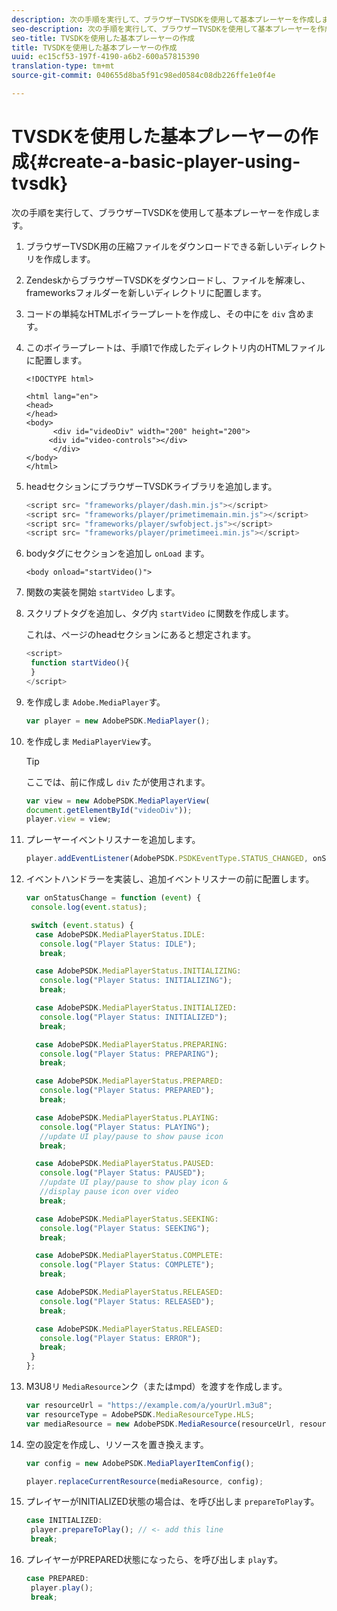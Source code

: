 ```yaml
---
description: 次の手順を実行して、ブラウザーTVSDKを使用して基本プレーヤーを作成します。
seo-description: 次の手順を実行して、ブラウザーTVSDKを使用して基本プレーヤーを作成します。
seo-title: TVSDKを使用した基本プレーヤーの作成
title: TVSDKを使用した基本プレーヤーの作成
uuid: ec15cf53-197f-4190-a6b2-600a57815390
translation-type: tm+mt
source-git-commit: 040655d8ba5f91c98ed0584c08db226ffe1e0f4e

---
```



# TVSDKを使用した基本プレーヤーの作成{#create-a-basic-player-using-tvsdk}

次の手順を実行して、ブラウザーTVSDKを使用して基本プレーヤーを作成します。

1. ブラウザーTVSDK用の圧縮ファイルをダウンロードできる新しいディレクトリを作成します。
1. ZendeskからブラウザーTVSDKをダウンロードし、ファイルを解凍し、frameworksフォルダーを新しいディレクトリに配置します。
1. コードの単純なHTMLボイラープレートを作成し、その中にを `div` 含めます。
1. このボイラープレートは、手順1で作成したディレクトリ内のHTMLファイルに配置します。

   ```
   <!DOCTYPE html> 
   
   <html lang="en"> 
   <head> 
   </head> 
   <body> 
         <div id="videoDiv" width="200" height="200"> 
        <div id="video-controls"></div> 
         </div> 
   </body> 
   </html>
   ```

1. headセクションにブラウザーTVSDKライブラリを追加します。

   ```js
   <script src= "frameworks/player/dash.min.js"></script> 
   <script src= "frameworks/player/primetimemain.min.js"></script> 
   <script src= "frameworks/player/swfobject.js"></script> 
   <script src= "frameworks/player/primetimeei.min.js"></script>
   ```

1. bodyタグにセクションを追加し `onLoad` ます。

   ```
   <body onload="startVideo()">
   ```

1. 関数の実装を開始 `startVideo` します。
1. スクリプトタグを追加し、タグ内 `startVideo` に関数を作成します。

   これは、ページのheadセクションにあると想定されます。

   ```js
   <script> 
    function startVideo(){ 
    } 
   </script>
   ```

1. を作成しま `Adobe.MediaPlayer`す。

   ```js
   var player = new AdobePSDK.MediaPlayer();
   ```

1. を作成しま `MediaPlayerView`す。

   >[!TIP]
   >
   >ここでは、前に作成し `div` たが使用されます。

   ```js
   var view = new AdobePSDK.MediaPlayerView( 
   document.getElementById("videoDiv")); 
   player.view = view;
   ```

1. プレーヤーイベントリスナーを追加します。

   ```js
   player.addEventListener(AdobePSDK.PSDKEventType.STATUS_CHANGED, onStatusChange);
   ```

1. イベントハンドラーを実装し、追加イベントリスナーの前に配置します。

   ```js
   var onStatusChange = function (event) { 
    console.log(event.status); 
   
    switch (event.status) { 
     case AdobePSDK.MediaPlayerStatus.IDLE: 
      console.log("Player Status: IDLE"); 
      break; 
   
     case AdobePSDK.MediaPlayerStatus.INITIALIZING: 
      console.log("Player Status: INITIALIZING"); 
      break; 
   
     case AdobePSDK.MediaPlayerStatus.INITIALIZED: 
      console.log("Player Status: INITIALIZED"); 
      break; 
   
     case AdobePSDK.MediaPlayerStatus.PREPARING: 
      console.log("Player Status: PREPARING"); 
      break; 
   
     case AdobePSDK.MediaPlayerStatus.PREPARED: 
      console.log("Player Status: PREPARED"); 
      break; 
   
     case AdobePSDK.MediaPlayerStatus.PLAYING: 
      console.log("Player Status: PLAYING"); 
      //update UI play/pause to show pause icon 
      break; 
   
     case AdobePSDK.MediaPlayerStatus.PAUSED: 
      console.log("Player Status: PAUSED"); 
      //update UI play/pause to show play icon & 
      //display pause icon over video 
      break; 
   
     case AdobePSDK.MediaPlayerStatus.SEEKING: 
      console.log("Player Status: SEEKING"); 
      break; 
   
     case AdobePSDK.MediaPlayerStatus.COMPLETE: 
      console.log("Player Status: COMPLETE"); 
      break; 
   
     case AdobePSDK.MediaPlayerStatus.RELEASED: 
      console.log("Player Status: RELEASED"); 
      break; 
   
     case AdobePSDK.MediaPlayerStatus.RELEASED: 
      console.log("Player Status: ERROR"); 
      break; 
    } 
   }; 
   ```

1. M3U8リ `MediaResource`ンク（またはmpd）を渡すを作成します。

   ```js
   var resourceUrl = "https://example.com/a/yourUrl.m3u8"; 
   var resourceType = AdobePSDK.MediaResourceType.HLS; 
   var mediaResource = new AdobePSDK.MediaResource(resourceUrl, resourceType, null, false);
   ```

1. 空の設定を作成し、リソースを置き換えます。

   ```js
   var config = new AdobePSDK.MediaPlayerItemConfig(); 
   
   player.replaceCurrentResource(mediaResource, config);
   ```

1. プレイヤーがINITIALIZED状態の場合は、を呼び出しま `prepareToPlay`す。

   ```js
   case INITIALIZED: 
    player.prepareToPlay(); // <- add this line 
    break;
   ```

1. プレイヤーがPREPARED状態になったら、を呼び出しま `play`す。

   ```js
   case PREPARED: 
    player.play(); 
    break;
   ```

